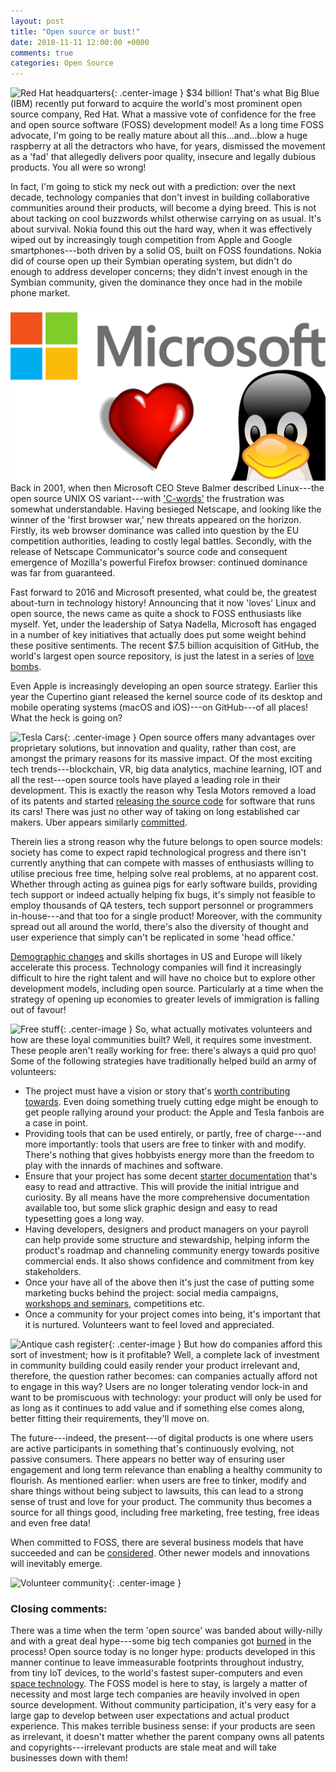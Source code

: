```yaml
---
layout: post
title: "Open source or bust!"
date: 2018-11-11 12:00:00 +0000
comments: true
categories: Open Source
---
```

![Red Hat headquarters](https://www.balfourbeattyus.com/Balfour-dev.allata.com/media/content-media/Our%20Work/ProjectImages/Raleigh_RedHatHQ_Gallery6-1280X582.png?ext=.png){: .center-image }
$34 billion! That's what Big Blue (IBM) recently put forward to acquire the world's most prominent open source company, Red Hat. What a massive vote of confidence for the free and open source software (FOSS) development model! As a long time FOSS advocate, I'm going to be really mature about all this...and...blow a huge raspberry at all the detractors who have, for years, dismissed the movement as a 'fad' that allegedly delivers poor quality, insecure and legally dubious products. You all were so wrong!

In fact, I'm going to stick my neck out with a prediction: over the next decade, technology companies that don't invest in building collaborative communities around their products, will become a dying breed. This is not about tacking on cool buzzwords whilst otherwise carrying on as usual. It's about survival. Nokia found this out the hard way, when it was effectively wiped out by increasingly tough competition from Apple and Google smartphones---both driven by a solid OS, built on FOSS foundations. Nokia did of course open up their Symbian operating system, but didn't do enough to address developer concerns; they didn't invest enough in the Symbian community, given the dominance they once had in the mobile phone market.

![Microsoft apparently loves Linux](/images/microsoft-loves-linux.png)
Back in 2001, when then Microsoft CEO Steve Balmer described Linux---the open source UNIX OS variant---with ['C-words'](https://www.zdnet.com/article/ballmer-i-may-have-called-linux-a-cancer-but-now-i-love-it/) the frustration was somewhat understandable. Having besieged Netscape, and looking like the winner of the 'first browser war,' new threats appeared on the horizon. Firstly, its web browser dominance was called into question by the EU competition authorities, leading to costly legal battles. Secondly, with the release of Netscape Communicator's source code and consequent emergence of Mozilla's powerful Firefox browser: continued dominance was far from guaranteed.

Fast forward to 2016 and Microsoft presented,  what could be, the greatest about-turn in technology history! Announcing that it now 'loves' Linux and open source, the news came as quite a shock to FOSS enthusiasts like myself. Yet, under the leadership of Satya Nadella, Microsoft has engaged in a number of key initiatives that actually does put some weight behind these positive sentiments. The recent $7.5 billion acquisition of GitHub, the world's largest open source repository, is just the latest in a series of [love bombs](https://resources.whitesourcesoftware.com/blog-whitesource/git-much-the-top-10-companies-contributing-to-open-source).

Even Apple is increasingly developing an open source strategy. Earlier this year the Cupertino giant released the kernel source code of its desktop and mobile operating systems (macOS and iOS)---on GitHub---of all places! What the heck is going on?

![Tesla Cars](https://www.usnews.com/dims4/USNEWS/81977cf/2147483647/thumbnail/640x420/quality/85/?url=http%3A%2F%2Fmedia.beam.usnews.com%2F01%2F9e7536f05d7673345d75e9b0122e4d%2F42455WideModern_tesla_060313.jpg){: .center-image }
Open source offers many advantages over proprietary solutions, but innovation and quality, rather than cost, are amongst the primary reasons for its massive impact. Of the most exciting tech trends---blockchain, VR, big data analytics, machine learning, IOT and all the rest---open source tools have played a leading role in their development. This is exactly the reason why Tesla Motors removed a load of its patents and started [releasing the source code](https://www.zdnet.com/article/tesla-starts-to-release-its-cars-open-source-linux-software-code/) for software that runs its cars! There was just no other way of taking on long established car makers. Uber appears similarly [committed](https://techcrunch.com/2018/11/15/uber-joins-linux-foundation-cementing-commitment-to-open-source-tools/).

Therein lies a strong reason why the future belongs to open source models: society has come to expect rapid technological progress and there isn't currently anything that can compete with masses of enthusiasts willing to utilise precious free time, helping solve real problems, at no apparent cost. Whether through acting as guinea pigs for early software builds, providing tech support or indeed actually helping fix bugs, it's simply not feasible to employ thousands of QA testers, tech support personnel or programmers in-house---and that too for a single product! Moreover, with the community spread out all around the world, there's also the diversity of thought and user experience that simply can't be replicated in some 'head office.'

[Demographic changes](https://www.sciencedirect.com/science/article/pii/S0304393217301307) and skills shortages in US and Europe will likely accelerate this process. Technology companies will find it increasingly difficult to hire the right talent and will have no choice but to explore other development models, including open source. Particularly at a time when the strategy of opening up economies to greater levels of immigration is falling out of favour!

![Free stuff](https://www.popsci.com/sites/popsci.com/files/styles/1000_1x_/public/images/2018/06/00-free-stuff.jpg?itok=ez5123BH&fc=50,50){: .center-image }
So, what actually motivates volunteers and how are these loyal communities built? Well, it requires some investment. These people aren't really working for free: there's always a quid pro quo! Some of the following strategies have traditionally helped build an army of volunteers: 
- The project must have a vision or story that's [worth contributing towards](https://www.blender.org/foundation/). Even doing something truely cutting edge might be enough to get people rallying around your product: the Apple and Tesla fanbois are a case in point.
- Providing tools that can be used entirely, or partly, free of charge---and more importantly: tools that users are free to tinker with and modify. There's nothing that gives hobbyists energy more than the freedom to play with the innards of machines and software.
- Ensure that your project has some decent [starter documentation](https://docs.swift.org/swift-book/GuidedTour/GuidedTour.html) that's easy to read and attractive. This will provide the initial intrigue and curiosity. By all means have the more comprehensive documentation available too, but some slick graphic design and easy to read typesetting goes a long way.
- Having developers, designers and product managers on your payroll can help provide some structure and stewardship, helping inform the product's roadmap and channeling community energy towards positive commercial ends. It also shows confidence and commitment from key stakeholders.
- Once your have all of the above then it's just the case of putting some marketing bucks behind the project: social media campaigns, [workshops and seminars](https://2018.pyconuk.org/), competitions etc.
- Once a community for your project comes into being, it's important that it is nurtured. Volunteers want to feel loved and appreciated.

![Antique cash register](https://cf.ltkcdn.net/antiques/images/std/226165-675x450-Antique-cash-register.jpg){: .center-image }
But how do companies afford this sort of investment; how is it profitable? Well, a complete lack of investment in community building could easily render your product irrelevant and, therefore, the question rather becomes: can companies actually afford not to engage in this way?  Users are no longer tolerating vendor lock-in and want to be promiscuous with technology: your product will only be used for as long as it continues to add value and if something else comes along, better fitting their requirements, they'll move on. 

The future---indeed, the present---of digital products is one where users are active participants in something that's continuously evolving, not passive consumers. There appears no better way of ensuring user engagement and long term relevance than enabling a healthy community to flourish. As mentioned earlier: when users are free to tinker, modify and share things without being subject to lawsuits, this can lead to a strong sense of trust and love for your product. The community thus becomes a source for all things good, including free marketing, free testing, free ideas and even free data! 

When committed to FOSS, there are several business models that have succeeded and can be [considered](https://opensource.com/article/17/12/open-source-business-models). Other newer models and innovations will inevitably emerge.

![Volunteer community](https://images.pexels.com/photos/1394748/pexels-photo-1394748.jpeg?dl&fit=crop&crop=entropy&w=1280&h=856){: .center-image }
### Closing comments:
There was a time when the term 'open source' was banded about willy-nilly and with a great deal hype---some big tech companies got [burned](https://www.networkworld.com/article/2268096/servers/the-downfall-of-sun-microsystems.html) in the process! Open source today is no longer hype: products developed in this manner continue to leave immeasurable footprints throughout industry, from tiny IoT devices, to the world's fastest super-computers and even [space technology](https://code.nasa.gov/). The FOSS model is here to stay, is largely a matter of necessity and most large tech companies are heavily involved in open source development. Without community participation, it's very easy for a large gap to develop between user expectations and actual product experience. This makes terrible business sense: if your products are seen as irrelevant, it doesn't matter whether the parent company owns all patents and copyrights---irrelevant products are stale meat and will take businesses down with them!